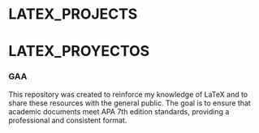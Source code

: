# LATEX_PROJECTS
# LATEX_PROYECTOS
### GAA
This repository was created to reinforce my knowledge of LaTeX and to share these resources with the general public.
The goal is to ensure that academic documents meet APA 7th edition standards, providing a professional and consistent format.
